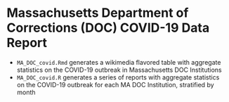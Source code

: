 # Massachusetts Department of Corrections (DOC) COVID-19 Data Report

- `MA_DOC_covid.Rmd` generates a wikimedia flavored table with aggregate statistics on the COVID-19 outbreak in Massachusetts DOC Institutions
- `MA_DOC_covid.R` generates a series of reports with aggregate statistics on the COVID-19 outbreak for each MA DOC Institution, stratified by month
